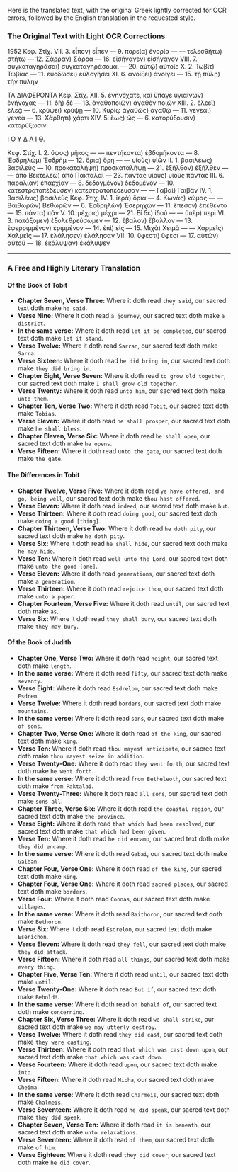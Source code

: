 Here is the translated text, with the original Greek lightly corrected for OCR errors, followed by the English translation in the requested style.

### **The Original Text with Light OCR Corrections**

1952
Κεφ. Στίχ.
VII. 3. εἶπον) εἶπεν
— 9. πορεία) ἐνορία
— — τελεσθήτω) στήτω
— 12. Σάρραν) Σάρρα
— 16. εἰσήγαγεν) εἰσήγαγον
VIII. 7. συγκαταγηρᾶσαι) συγκαταγηράσομαι
— 20. αὐτῷ) αὐτοῖς
Χ. 2. Τωβίτ) Τωβίας
— 11. εὐοδώσει) εὐλογήσει
ΧΙ. 6. ἀνοίξει) ἀνοίγει
— 15. τῇ πύλῃ) τὴν πύλην

ΤΑ ΔΙΑΦΕΡΟΝΤΑ
Κεφ. Στίχ.
XII. 5. ἐνηνόχατε, καὶ ὕπαγε ὑγιαίνων) ἐνήνοχας
— 11. δὴ) δὲ
— 13. ἀγαθοποιῶν) ἀγαθὸν ποιῶν
XIII. 2. ἐλεεῖ) ἐλεᾷ
— 6. κρύψει) κρύψῃ
— 10. Κυρίῳ ἀγαθῶς) ἀγαθῷ
— 11. γενεαὶ) γενεὰ
— 13. Χάρθητι) χάρτι
XIV. 5. ἕως) ὡς
— 6. κατορύξουσιν) κατορύξωσιν

Ι Ο Υ Δ Α Ι Θ.

Κεφ. Στίχ.
I. 2. ὕψος) μῆκος
— — πεντήκοντα) ἑβδομήκοντα
— 8. Ἐσδρηλὼμ) Ἐσδρὴμ
— 12. ὄρια) ὄρη
— — υἱοὺς) υἱῶν
II. 1. βασιλέως) βασιλεὺς
— 10. προκαταλήψῃ) προσκαταλήψῃ
— 21. ἐξῆλθον) ἐξῆλθεν
— — ἀπὸ Βεκτελεὼ) ἀπὸ Πακταλαὶ
— 23. πάντας υἱοὺς) υἱοὺς πάντας
III. 6. παραλίαν) ἐπαρχίαν
— 8. δεδογμένον) δεδομένον
— 10. κατεστρατοπέδευσεν) κατεστρατοπέδευσαν
— — Γαβαὶ) Γαιβὰν
IV. 1. βασιλέως) βασιλεὺς
Κεφ. Στίχ.
IV. 1. ἱερὰ) ὅρια
— 4. Κωνὰς) κώμας
— — Βαιθωρῶν) Βεθωρῶν
— 6. Ἐσδρηλὼν) Ἐσερηχὼν
— 11. ἔπεσον) ἐπέθεντο
— 15. πάντα) πᾶν
V. 10. μέχρις) μέχρι
— 21. Εἰ δὲ) ἰδοὺ
— — ὑπὲρ) περὶ
VI. 3. πατάξομεν) ἐξολεθρεύσωμεν
— 12. ἔβαλον) ἔβαλλον
— 13. ἐφερριμμένον) ἐριμμένον
— 14. ἐπὶ) εἰς
— 15. Μιχὰ) Χειμὰ
— — Χαρμεῖς) Χαλμεῖς
— 17. ἐλάλησεν) ἐλάλησαν
VII. 10. ὕφεστι) ὕφεσι
— 17. αὐτῶν) αὐτοῦ
— 18. ἐκάλυψαν) ἐκάλυψεν

---

### **A Free and Highly Literary Translation**

#### **Of the Book of Tobit**
*   **Chapter Seven, Verse Three:** Where it doth read `they said`, our sacred text doth make `he said`.
*   **Verse Nine:** Where it doth read `a journey`, our sacred text doth make `a district`.
*   **In the same verse:** Where it doth read `let it be completed`, our sacred text doth make `let it stand`.
*   **Verse Twelve:** Where it doth read `Sarran`, our sacred text doth make `Sarra`.
*   **Verse Sixteen:** Where it doth read `he did bring in`, our sacred text doth make `they did bring in`.
*   **Chapter Eight, Verse Seven:** Where it doth read `to grow old together`, our sacred text doth make `I shall grow old together`.
*   **Verse Twenty:** Where it doth read `unto him`, our sacred text doth make `unto them`.
*   **Chapter Ten, Verse Two:** Where it doth read `Tobit`, our sacred text doth make `Tobias`.
*   **Verse Eleven:** Where it doth read `he shall prosper`, our sacred text doth make `he shall bless`.
*   **Chapter Eleven, Verse Six:** Where it doth read `he shall open`, our sacred text doth make `he opens`.
*   **Verse Fifteen:** Where it doth read `unto the gate`, our sacred text doth make `the gate`.

#### **The Differences in Tobit**
*   **Chapter Twelve, Verse Five:** Where it doth read `ye have offered, and go, being well`, our sacred text doth make `thou hast offered`.
*   **Verse Eleven:** Where it doth read `indeed`, our sacred text doth make `but`.
*   **Verse Thirteen:** Where it doth read `doing good`, our sacred text doth make `doing a good [thing]`.
*   **Chapter Thirteen, Verse Two:** Where it doth read `he doth pity`, our sacred text doth make `he doth pity`.
*   **Verse Six:** Where it doth read `he shall hide`, our sacred text doth make `he may hide`.
*   **Verse Ten:** Where it doth read `well unto the Lord`, our sacred text doth make `unto the good [one]`.
*   **Verse Eleven:** Where it doth read `generations`, our sacred text doth make `a generation`.
*   **Verse Thirteen:** Where it doth read `rejoice thou`, our sacred text doth make `unto a paper`.
*   **Chapter Fourteen, Verse Five:** Where it doth read `until`, our sacred text doth make `as`.
*   **Verse Six:** Where it doth read `they shall bury`, our sacred text doth make `they may bury`.

#### **Of the Book of Judith**
*   **Chapter One, Verse Two:** Where it doth read `height`, our sacred text doth make `length`.
*   **In the same verse:** Where it doth read `fifty`, our sacred text doth make `seventy`.
*   **Verse Eight:** Where it doth read `Esdrelom`, our sacred text doth make `Esdrem`.
*   **Verse Twelve:** Where it doth read `borders`, our sacred text doth make `mountains`.
*   **In the same verse:** Where it doth read `sons`, our sacred text doth make `of sons`.
*   **Chapter Two, Verse One:** Where it doth read `of the king`, our sacred text doth make `king`.
*   **Verse Ten:** Where it doth read `thou mayest anticipate`, our sacred text doth make `thou mayest seize in addition`.
*   **Verse Twenty-One:** Where it doth read `they went forth`, our sacred text doth make `he went forth`.
*   **In the same verse:** Where it doth read `from Betheleoth`, our sacred text doth make `from Paktalai`.
*   **Verse Twenty-Three:** Where it doth read `all sons`, our sacred text doth make `sons all`.
*   **Chapter Three, Verse Six:** Where it doth read `the coastal region`, our sacred text doth make `the province`.
*   **Verse Eight:** Where it doth read `that which had been resolved`, our sacred text doth make `that which had been given`.
*   **Verse Ten:** Where it doth read `he did encamp`, our sacred text doth make `they did encamp`.
*   **In the same verse:** Where it doth read `Gabai`, our sacred text doth make `Gaiban`.
*   **Chapter Four, Verse One:** Where it doth read `of the king`, our sacred text doth make `king`.
*   **Chapter Four, Verse One:** Where it doth read `sacred places`, our sacred text doth make `borders`.
*   **Verse Four:** Where it doth read `Connas`, our sacred text doth make `villages`.
*   **In the same verse:** Where it doth read `Baithoron`, our sacred text doth make `Bethoron`.
*   **Verse Six:** Where it doth read `Esdrelon`, our sacred text doth make `Eserichon`.
*   **Verse Eleven:** Where it doth read `they fell`, our sacred text doth make `they did attack`.
*   **Verse Fifteen:** Where it doth read `all things`, our sacred text doth make `every thing`.
*   **Chapter Five, Verse Ten:** Where it doth read `until`, our sacred text doth make `until`.
*   **Verse Twenty-One:** Where it doth read `But if`, our sacred text doth make `Behold!`.
*   **In the same verse:** Where it doth read `on behalf of`, our sacred text doth make `concerning`.
*   **Chapter Six, Verse Three:** Where it doth read `we shall strike`, our sacred text doth make `we may utterly destroy`.
*   **Verse Twelve:** Where it doth read `they did cast`, our sacred text doth make `they were casting`.
*   **Verse Thirteen:** Where it doth read `that which was cast down upon`, our sacred text doth make `that which was cast down`.
*   **Verse Fourteen:** Where it doth read `upon`, our sacred text doth make `into`.
*   **Verse Fifteen:** Where it doth read `Micha`, our sacred text doth make `Cheima`.
*   **In the same verse:** Where it doth read `Charmeis`, our sacred text doth make `Chalmeis`.
*   **Verse Seventeen:** Where it doth read `he did speak`, our sacred text doth make `they did speak`.
*   **Chapter Seven, Verse Ten:** Where it doth read `it is beneath`, our sacred text doth make `unto relaxations`.
*   **Verse Seventeen:** Where it doth read `of them`, our sacred text doth make `of him`.
*   **Verse Eighteen:** Where it doth read `they did cover`, our sacred text doth make `he did cover`.